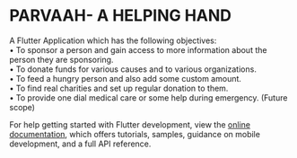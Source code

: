 # PARVAAH- A HELPING HAND

A Flutter Application which has the following objectives:<br>
• To sponsor a person and gain access to more information about the person they are sponsoring.<br>
• To donate funds for various causes and to various organizations.<br>
• To feed a hungry person and also add some custom amount.<br>
• To find real charities and set up regular donation to them.<br>
• To provide one dial medical care or some help during emergency. (Future scope)<br>












For help getting started with Flutter development, view the
[online documentation](https://docs.flutter.dev/), which offers tutorials,
samples, guidance on mobile development, and a full API reference.
